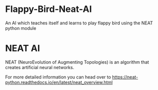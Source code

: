 # Flappy-Bird-Neat-AI
An AI which teaches itself and learns to play flappy bird using the NEAT python module

# NEAT AI
NEAT (NeuroEvolution of Augmenting Topologies) is an algorithm that creates artificial neural networks.

For more detailed information you can head over to https://neat-python.readthedocs.io/en/latest/neat_overview.html 
